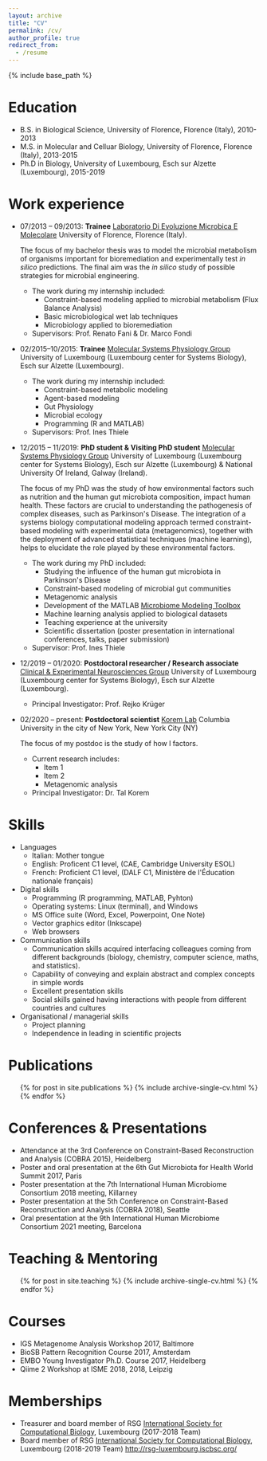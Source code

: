 ```yaml
---
layout: archive
title: "CV"
permalink: /cv/
author_profile: true
redirect_from:
  - /resume
---
```


{% include base_path %}

Education
======
* B.S. in Biological Science, University of Florence, Florence (Italy), 2010-2013
* M.S. in Molecular and Celluar Biology, University of Florence, Florence (Italy), 2013-2015
* Ph.D in Biology, University of Luxembourg, Esch sur Alzette (Luxembourg), 2015-2019

Work experience
======
* 07/2013 – 09/2013: **Trainee** [Laboratorio Di Evoluzione Microbica E Molecolare](https://www.bio.unifi.it/cmpro-v-p-153.html) University of Florence, Florence (Italy).

  The focus of my bachelor thesis was to model the microbial metabolism of organisms important for
bioremediation and experimentally test *in silico* predictions. The final aim was the *in silico* study of
possible strategies for microbial engineering.

  * The work during my internship included:
    * Constraint-based modeling applied to microbial metabolism (Flux Balance Analysis)
    * Basic microbiological wet lab techniques
    * Microbiology applied to bioremediation
  * Supervisors: Prof. Renato Fani & Dr. Marco Fondi 

* 02/2015–10/2015: **Trainee** [Molecular Systems Physiology Group](https://wwwen.uni.lu/lcsb) University of Luxembourg (Luxembourg center for Systems Biology), Esch sur Alzette (Luxembourg).
  * The work during my internship included:
    * Constraint-based metabolic modeling
    * Agent-based modeling
    * Gut Physiology
    * Microbial ecology
    * Programming (R and MATLAB)
  * Supervisors: Prof. Ines Thiele

* 12/2015 – 11/2019: **PhD student & Visiting PhD student** [Molecular Systems Physiology Group](https://www.thielelab.eu/) University of Luxembourg (Luxembourg center for Systems Biology), Esch sur Alzette (Luxembourg) & National University Of Ireland, Galway (Ireland).

  The focus of my PhD was the study of how environmental factors such as nutrition and the human gut
microbiota composition, impact human health. These factors are crucial to understanding the
pathogenesis of complex diseases, such as Parkinson's Disease. The integration of a systems biology
computational modeling approach termed constraint-based modeling with experimental data
(metagenomics), together with the deployment of advanced statistical techniques (machine learning),
helps to elucidate the role played by these environmental factors.

  * The work during my PhD included:
    * Studying the influence of the human gut microbiota in Parkinson's Disease
    * Constraint-based modeling of microbial gut communities
    * Metagenomic analysis
    * Development of the MATLAB [Microbiome Modeling Toolbox](https://git.io/microbiomeModelingToolbox)
    * Machine learning analysis applied to biological datasets
    * Teaching experience at the university
    * Scientific dissertation (poster presentation in international conferences, talks, paper submission)
  * Supervisor: Prof. Ines Thiele 

* 12/2019 – 01/2020: **Postdoctoral researcher / Research associate** [Clinical & Experimental Neurosciences Group](https://wwwen.uni.lu/lcsb/research/clinical_experimental_neuroscience) University of Luxembourg (Luxembourg center for Systems Biology), Esch sur Alzette (Luxembourg).
  * Principal Investigator: Prof. Rejko Krüger

* 02/2020 – present: **Postdoctoral scientist** [Korem Lab](https://www.koremlab.science/) Columbia University in the city of New York, New York City (NY)

  The focus of my postdoc is the study of how l factors.

  * Current research includes:
    * Item 1
    * Item 2
    * Metagenomic analysis
  * Principal Investigator: Dr. Tal Korem 

  
Skills
======
* Languages
  * Italian: Mother tongue
  * English: Proficent C1 level, (CAE, Cambridge University ESOL) 
  * French: Proficient C1 level, (DALF C1, Ministère de l'Éducation nationale français) 
* Digital skills
  * Programming (R programming, MATLAB, Pyhton)
  * Operating systems: Linux (terminal), and Windows
  * MS Office suite (Word, Excel, Powerpoint, One Note)
  * Vector graphics editor (Inkscape)
  * Web browsers
* Communication skills
  * Communication skills acquired interfacing colleagues coming from different backgrounds (biology,
chemistry, computer science, maths, and statistics).
  * Capability of conveying and explain abstract and complex concepts in simple words
  * Excellent presentation skills
  * Social skills gained having interactions with people from different countries and cultures
* Organisational / managerial skills
  * Project planning
  * Independence in leading in scientific projects 

Publications
======
  <ul>{% for post in site.publications %}
    {% include archive-single-cv.html %}
  {% endfor %}</ul>
  
Conferences & Presentations
======
* Attendance at the 3rd Conference on Constraint-Based Reconstruction and Analysis
(COBRA 2015), Heidelberg
* Poster and oral presentation at the 6th Gut Microbiota for Health World Summit 2017, Paris
* Poster presentation at the 7th International Human Microbiome Consortium 2018 meeting, Killarney
* Poster presentation at the 5th Conference on Constraint-Based Reconstruction and Analysis (COBRA 2018), Seattle
* Oral presentation at the 9th International Human Microbiome Consortium 2021 meeting, Barcelona
  
Teaching & Mentoring
======
  <ul>{% for post in site.teaching %}
    {% include archive-single-cv.html %}
  {% endfor %}</ul>
  
Courses
======
* IGS Metagenome Analysis Workshop 2017, Baltimore
* BioSB Pattern Recognition Course 2017, Amsterdam
* EMBO Young Investigator Ph.D. Course 2017, Heidelberg
* Qiime 2 Workshop at ISME 2018, 2018, Leipzig

Memberships
======
* Treasurer and board member of RSG [International Society for Computational Biology](https://www.iscb.org/), Luxembourg (2017-2018 Team) 
* Board member of RSG [International Society for Computational Biology](https://www.iscb.org/), Luxembourg (2018-2019 Team) http://rsg-luxembourg.iscbsc.org/






